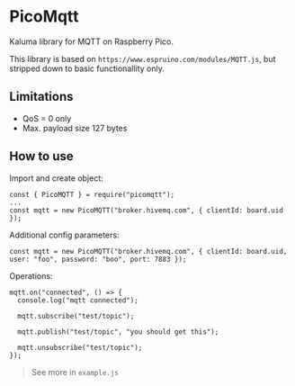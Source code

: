 # PicoMqtt

Kaluma library for MQTT on Raspberry Pico.

This library is based on `https://www.espruino.com/modules/MQTT.js`, but stripped down to basic functionallity only.

## Limitations

- QoS = 0 only
- Max. payload size 127 bytes

## How to use

Import and create object:

```
const { PicoMQTT } = require("picomqtt");
...
const mqtt = new PicoMQTT("broker.hivemq.com", { clientId: board.uid });
```

Additional config parameters:
```
const mqtt = new PicoMQTT("broker.hivemq.com", { clientId: board.uid, user: "foo", password: "boo", port: 7883 });
```

Operations:
```
mqtt.on("connected", () => {
  console.log("mqtt connected");
  
  mqtt.subscribe("test/topic");

  mqtt.publish("test/topic", "you should get this");      

  mqtt.unsubscribe("test/topic");      
});
```

> See more in `example.js`
